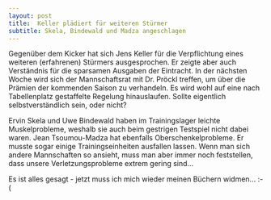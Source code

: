 ```yaml
---
layout: post
title:  Keller plädiert für weiteren Stürmer
subtitle: Skela, Bindewald und Madza angeschlagen
---
```


Gegenüber dem Kicker hat sich Jens Keller für die Verpflichtung eines weiteren (erfahrenen) Stürmers ausgesprochen. Er zeigte aber auch Verständnis für die sparsamen Ausgaben der Eintracht. In der nächsten Woche wird sich der Mannschaftsrat mit Dr. Pröckl treffen, um über die Prämien der kommenden Saison zu verhandeln. Es wird wohl auf eine nach Tabellenplatz gestaffelte Regelung hinauslaufen. Sollte eigentlich selbstverständlich sein, oder nicht?

Ervin Skela und Uwe Bindewald haben im Trainingslager leichte Muskelprobleme, weshalb sie auch beim gestrigen Testspiel nicht dabei waren. Jean Tsoumou-Madza hat ebenfalls Oberschenkelprobleme. Er musste sogar einige Trainingseinheiten ausfallen lassen. Wenn man sich andere Mannschaften so ansieht, muss man aber immer noch feststellen, dass unsere Verletzungsprobleme extrem gering sind...

Es ist alles gesagt - jetzt muss ich mich wieder meinen Büchern widmen... :-(
